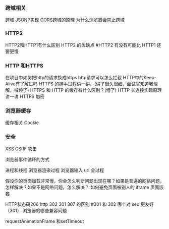 ### 跨域相关
跨域
JSONP实现
CORS跨域的原理
为什么浏览器会禁止跨域
### HTTP2
HTTP2和HTTP1有什么区别
HTTP2 的优缺点
#HTTP2 有没有可能比 HTTP1 还要更慢

### HTTP 和HTTPS
在项目中如何把http的请求换成https
http请求可以怎么拦截 
HTTP中的Keep-Alive有了解过吗
HTTPS 的握手过程讲一讲。(讲了很久很细，面试官知道我理解，喊停了)
HTTPS 和 HTTP 的缓存有什么区别？(懵了)
HTTP 长连接实现原理
讲一讲 HTTPS 加密
### 浏览器缓存
缓存相关
Cookie
### 安全
XSS  CSRF 攻击

浏览器事件循环的方式

进程和线程
浏览器渲染过程
浏览器输入 url 全过程

假设你的页面加载非常慢，你会怎么判断问题出现在哪？如果是普遍的网络问题，怎样解决？如果不是网络问题，怎么解决？
如何避免页面被别人的 iframe 页面嵌套

HTTP状态码206
http 302 301 307 的区别
#301 和 302 哪个对 seo 更友好（301）
浏览器的哪些兼容问题



requestAnimationFrame 和setTimeout